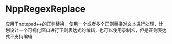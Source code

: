# NppRegexReplace
应用于notepad++的正则替换，使用一个或者多个正则替换对文本进行处理，计划设计一个可视化窗口进行正则表达式的编辑，也可以使用录制宏，但是正则表达式不支持编辑

